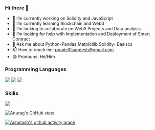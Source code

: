 ### Hi there 👋



- 🔭 I’m currently working on Solidity and JavaScript
- 🌱 I’m currently learning Blockchain and Web3
- 👯 I’m looking to collaborate on Web3 Projects and Data analysis
- 🤔 I’m looking for help with Implementation and Deployment of Smart Contract
- 💬 Ask me about Python-Pandas,Matplotlib Solidity- Basiscs
- 📫 How to reach me: poudel0sandesh@gmail.com
- 😄 Pronouns: He/Him

### Programming Languages
<p>
    <img src="https://img.shields.io/badge/Python-3776AB?style=for-the-badge&logo=python&logoColor=white" />
  <img src="https://img.shields.io/badge/HTML5-E34F26?style=for-the-badge&logo=html5&logoColor=white" />
 <img src = "https://img.shields.io/badge/Solidity-%23363636.svg?style=for-the-badge&logo=solidity&logoColor=white)/>
   <img src= "https://img.shields.io/badge/javascript-%23323330.svg?style=for-the-badge&logo=javascript&logoColor=%23F7DF1E"/>
 

  </p>

### Skills
<p>
    <img src="https://img.shields.io/badge/Xcode-007ACC?style=flat-square&logo=Xcode&logoColor=white](https://img.shields.io/badge/Visual%20Studio%20Code-0078d7.svg?style=for-the-badge&logo=visual-studio-code&logoColor=white" />
    

  <p/>

![Anurag's GitHub stats](https://github-readme-stats.vercel.app/api?username=poudel0&show_icons=true&theme=cobalt)



[![Ashutosh's github activity graph](https://github-readme-activity-graph.cyclic.app/graph?username=poudel0&theme=elegant)](https://github.com/ashutosh00710/github-readme-activity-graph)

